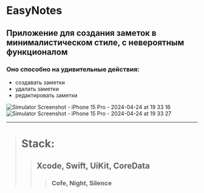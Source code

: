 # EasyNotes

## Приложение для создания заметок в минималистическом стиле, с невероятным функционалом

### Оно способно на удивительные действия:
- создавать заметки
- удалать заметки
- редактировать заметки

![Simulator Screenshot - iPhone 15 Pro - 2024-04-24 at 19 33 16](https://github.com/Kirill-iOSwift/EasyNotes/assets/133357229/55b23de3-e217-48ec-8ed1-c61a1c81b1c2)
![Simulator Screenshot - iPhone 15 Pro - 2024-04-24 at 19 33 27](https://github.com/Kirill-iOSwift/EasyNotes/assets/133357229/416e990d-d1db-4472-b06c-981e5dcecd0f)


***

> # Stack:
> > ## Xcode, Swift, UiKit, CoreData
> > > ### Cofe, Night, Silence
